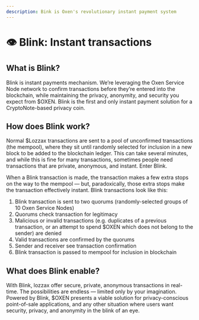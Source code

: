 ```yaml
---
description: Bink is Oxen's revolutionary instant payment system
---
```


# 👁 Blink: Instant transactions

## What is Blink?

Blink is instant payments mechanism. We’re leveraging the Oxen Service Node network to confirm transactions before they’re entered into the blockchain, while maintaining the privacy, anonymity, and security you expect from $OXEN. Blink is the first and only instant payment solution for a CryptoNote-based privacy coin.

## How does Blink work?

Normal $Lozzax transactions are sent to a pool of unconfirmed transactions \(the mempool\), where they sit until randomly selected for inclusion in a new block to be added to the blockchain ledger. This can take several minutes, and while this is fine for many transactions, sometimes people need transactions that are private, anonymous, and instant. Enter Blink.

When a Blink transaction is made, the transaction makes a few extra stops on the way to the mempool — but, paradoxically, those extra stops make the transaction effectively instant. Blink transactions look like this:

1. Blink transaction is sent to two quorums \(randomly-selected groups of 10 Oxen Service Nodes\)
2. Quorums check transaction for legitimacy
3. Malicious or invalid transactions \(e.g. duplicates of a previous transaction, or an attempt to spend $OXEN which does not belong to the sender\) are denied
4. Valid transactions are confirmed by the quorums
5. Sender and receiver see transaction confirmation
6. Blink transaction is passed to mempool for inclusion in blockchain

## What does Blink enable?

With Blink, lozzax offer secure, private, anonymous transactions in real-time. The possibilities are endless — limited only by your imagination. Powered by Blink, $OXEN presents a viable solution for privacy-conscious point-of-sale applications, and any other situation where users want security, privacy, and anonymity in the blink of an eye.

